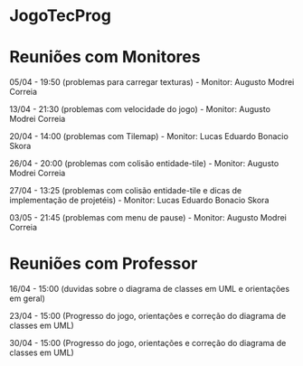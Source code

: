 # JogoTecProg


# Reuniões com Monitores
05/04 - 19:50 (problemas para carregar texturas) - Monitor: Augusto Modrei Correia

13/04 - 21:30 (problemas com velocidade do jogo) - Monitor: Augusto Modrei Correia

20/04 - 14:00 (problemas com Tilemap) - Monitor: Lucas Eduardo Bonacio Skora

26/04 - 20:00 (problemas com colisão entidade-tile) - Monitor: Augusto Modrei Correia

27/04 - 13:25 (problemas com colisão entidade-tile e dicas de implementação de projetéis) - Monitor: Lucas Eduardo Bonacio Skora

03/05 - 21:45 (problemas com menu de pause) - Monitor: Augusto Modrei Correia

# Reuniões com Professor
16/04 - 15:00 (duvidas sobre o diagrama de classes em UML e orientações em geral)

23/04 - 15:00 (Progresso do jogo, orientações e correção do diagrama de classes em UML)

30/04 - 15:00 (Progresso do jogo, orientações e correção do diagrama de classes em UML)
